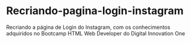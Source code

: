 # Recriando-pagina-login-instagram
Recriando a página de Login do Instagram, com os conhecimentos adquiridos no Bootcamp HTML Web Developer do Digital Innovation One
